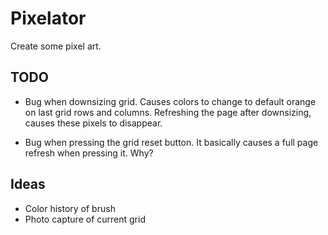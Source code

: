 # Pixelator

Create some pixel art.

## TODO

- Bug when downsizing grid.
    Causes colors to change to default orange on last grid rows and columns.
    Refreshing the page after downsizing, causes these pixels to disappear.

- Bug when pressing the grid reset button.
    It basically causes a full page refresh when pressing it. Why?

## Ideas

- Color history of brush
- Photo capture of current grid

